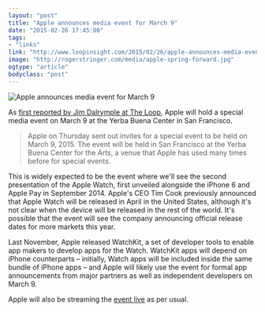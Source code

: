 ```yaml
---
layout: "post"
title: "Apple announces media event for March 9"
date: "2015-02-26 17:45:00"
tags: 
- "links"
link: "http://www.loopinsight.com/2015/02/26/apple-announces-media-event-for-march-9/"
image: "http://rogerstringer.com/media/apple-spring-forward.jpg"
ogtype: "article"
bodyclass: "post"
---
```


![Apple announces media event for March 9](http://rogerstringer.com/media/apple-spring-forward.jpg)

As [first reported by Jim Dalrymple at The Loop](http://www.loopinsight.com/2015/02/26/apple-announces-media-event-for-march-9/), Apple will hold a special media event on March 9 at the Yerba Buena Center in San Francisco.

> Apple on Thursday sent out invites for a special event to be held on March 9, 2015. The event will be held in San Francisco at the Yerba Buena Center for the Arts, a venue that Apple has used many times before for special events.

This is widely expected to be the event where we'll see the second presentation of the Apple Watch, first unveiled alongside the iPhone 6 and Apple Pay in September 2014. Apple's CEO Tim Cook previously announced that Apple Watch will be released in April in the United States, although it's not clear when the device will be released in the rest of the world. It's possible that the event will see the company announcing official release dates for more markets this year.

Last November, Apple released WatchKit, a set of developer tools to enable app makers to develop apps for the Watch. WatchKit apps will depend on iPhone counterparts – initially, Watch apps will be included inside the same bundle of iPhone apps – and Apple will likely use the event for formal app announcements from major partners as well as independent developers on March 9.

Apple will also be streaming the [event live](http://www.apple.com/live/) as per usual.